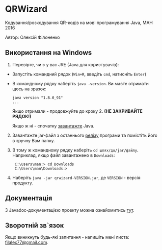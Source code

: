 QRWizard
==================

Кодування/розкодування QR-кодів на мові програмування Java, МАН 2016

Автор: Олексій Філоненко


Використання на Windows
------------

1. Перевірте, чи є у вас JRE (Java для користувачів):
  * Запустіть командний рядок (`Win+R`, введіть `cmd`, натисніть `Enter`)
  * В командному рядку наберіть `java -version`. Ви маєте отримати щось на зразок:
  
       ```
       java version "1.8.0_91"
       ...
       ```
    Якщо отримали - продовжуйте до кроку 2. **(НЕ ЗАКРИВАЙТЕ РЯДОК!)**
    
    Якщо ж ні - спочатку [завантажте](https://java.com/ru/download/) Java.

2. Завантажте jar-файл з останнього [релізу](https://github.com/GKMK-MAN-2016/qrwizard/releases/latest) програми
та помістіть його в зручну Вам папку.

3. В тому ж командному рядку наберіть `cd шлях/до/jar/файлу`. Наприклад, якщо файл завантажено в `Downloads`:

        C:\Users\man:> cd Downloads
        C:\Users\man\Downloads:>

4. Наберіть `java -jar qrwizard-VERSION.jar`, де `VERSION` - версія продукту.

Документація
---------------

З Javadoc-документацією проекту можна ознайомитись [тут](https://gkmk-man-2016.github.io/qrwizard/docs/).

Зворотній зв`язок
---------------

Якщо виникнуть будь-які запитання - напишіть мені листа: [filalex77@gmail.com](mailto:filalex77@gmail.com).
